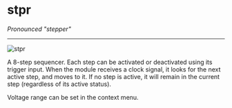 # stpr
_Pronounced "stepper"_
***
![stpr](https://library.vcvrack.com/screenshots/cvly/stpr.m.png)

A 8-step sequencer. Each step can be activated or deactivated using its trigger input. When the module receives a clock signal, it looks for the next active step, and moves to it. If no step is active, it will remain in the current step (regardless of its active status).

Voltage range can be set in the context menu.
